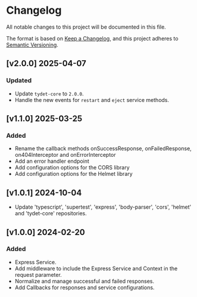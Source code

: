 # Changelog
All notable changes to this project will be documented in this file.

The format is based on [Keep a Changelog](https://keepachangelog.com/en/1.0.0/),
and this project adheres to [Semantic Versioning](https://semver.org/spec/v2.0.0.html).

## [v2.0.0] 2025-04-07
### Updated
* Update `tydet-core` to `2.0.0`.
* Handle the new events for `restart` and `eject` service methods.

## [v1.1.0] 2025-03-25
### Added
* Rename the callback methods onSuccessResponse, onFailedResponse, on404Interceptor and onErrorInterceptor
* Add an error handler endpoint
* Add configuration options for the CORS library
* Add configuration options for the Helmet library

## [v1.0.1] 2024-10-04
* Update 'typescript', 'supertest', 'express', 'body-parser', 'cors', 'helmet' and 'tydet-core' repositories.

## [v1.0.0] 2024-02-20
### Added
- Express Service.
- Add middleware to include the Express Service and Context in the request parameter.
- Normalize and manage successful and failed responses.
- Add Callbacks for responses and service configurations.